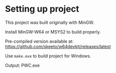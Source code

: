 # Setting up project
This project was built originally with MinGW.

Install MinGW-W64 or MSYS2 to build properly.

Pre-compiled version available at: https://github.com/skeeto/w64devkit/releases/latest

Use `make.exe` to build project for Windows.

Output: PWC.exe